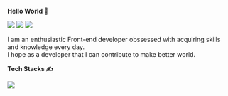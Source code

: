 **Hello World 👋**

<a href="https://velog.io/@jewoo" target="_blank"><img src="https://img.shields.io/badge/Blog-20C997?style=flat-square&logo=AdBlock&logoColor=white"/></a>
<a href="https://www.linkedin.com/in/jewoo-ham/" target="_blank"><img src="https://img.shields.io/badge/JewooHam-0A66C2?style=flat-square&logo=LinkedIn&logoColor=white"/></a>
<a href="mailto:jeus0630@gmail.com" target="_blank"><img src="https://img.shields.io/badge/jeus0630@gmail.com-EA4335?style=flat-square&logo=Gmail&logoColor=white"/></a>

I am an enthusiastic Front-end developer obssessed with acquiring skills and knowledge every day.  
I hope as a developer that I can contribute to make better world.
  
**Tech Stacks ✍️**

<img src="https://img.shields.io/badge/TypeScript-3178C6?style=flat-square&logo=TypeScript&logoColor=white"/>
